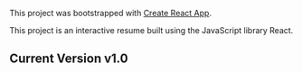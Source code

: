 This project was bootstrapped with [Create React App](https://github.com/facebook/create-react-app).

This project is an interactive resume built using the JavaScript library React.

## Current Version v1.0 ##
